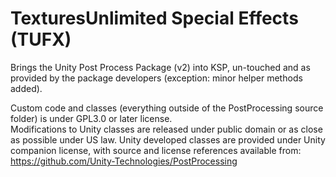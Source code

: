 ﻿# TexturesUnlimited Special Effects (TUFX)

Brings the Unity Post Process Package (v2) into KSP, un-touched and as provided by the package developers (exception: minor helper methods added).

Custom code and classes (everything outside of the PostProcessing source folder) is under GPL3.0 or later license.  
Modifications to Unity classes are released under public domain or as close as possible under US law.
Unity developed classes are provided under Unity companion license, with source and license references available from: https://github.com/Unity-Technologies/PostProcessing